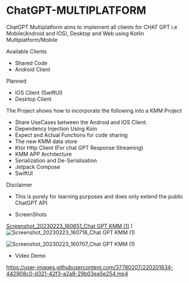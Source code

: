 # ChatGPT-MULTIPLATFORM

ChatGPT Multiplatform aims to implement all clients for CHAT GPT i.e Mobile(Android and IOS), 
Desktop and Web using Kotlin Multiplatform/Mobile

Available Clients
- Shared Code 
- Android Client

Planned 
- IOS Client (SwiftUI)
- Desktop Client


The Project shows how to incorporate the following into a KMM Project  
- Share UseCases between the Android and IOS Client. 
- Dependency Injection Using Koin
- Expect and Actual Functions for code sharing
- The new KMM data store 
- Ktor Http Client (For chat GPT Response Streaming)
- KMM APP Architecture
- Serialization and De-Serialisation
- Jetpack Compose
- SwiftUI

Disclaimer
- This is purely for learning purposes and does only extend the public ChatGPT API

- ScreenShots

[Screenshot_20230223_160651_Chat GPT KMM (1)](https://user-images.githubusercontent.com/37780207/220971474-34449f4d-19f7-4de2-aaf6-c26d90ea938a.jpg)
)
![Screenshot_20230223_160718_Chat GPT KMM (1)](https://user-images.githubusercontent.com/37780207/220971573-8723cf24-8bf7-4c0a-813c-79897713d8de.jpg)

![Screenshot_20230223_160707_Chat GPT KMM (1)](https://user-images.githubusercontent.com/37780207/220971593-92755791-46ca-4dbd-9960-ee6bce45ce27.jpg)

- Video Demo

https://user-images.githubusercontent.com/37780207/220201634-442908c0-d321-42f3-a2a8-29b03ea5e254.mp4

